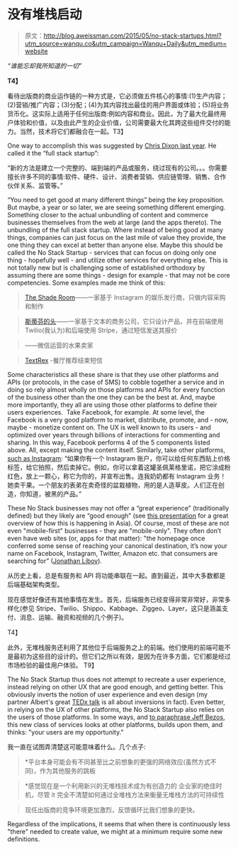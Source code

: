 # 没有堆栈启动

> 原文：<http://blog.aweissman.com/2015/05/no-stack-startups.html?utm_source=wanqu.co&utm_campaign=Wanqu+Daily&utm_medium=website>

*“谁能忘却我所知道的一切”*

 **T4】**

看待出版商的商业运作链的一种方式是，它必须做五件核心的事情:(1)生产内容；(2)营销/推广内容；(3)分配；(4)为其内容找出最佳的用户界面或体验；(5)将业务货币化。这实际上适用于任何出版商:例如内容和商业。因此，为了最大化最终用户体验和价值，以及由此产生的企业价值，公司需要最大化其跨这些组件交付的能力。当然，技术将它们都融合在一起。T3】

  One way to accomplish this was suggested by [Chris Dixon last year](http://cdixon.org/2014/03/15/full-stack-startups/). He called it the “full stack startup”:  

“新的方法是建立一个完整的、端到端的产品或服务，绕过现有的公司。。。你需要擅长许多不同的事情:软件、硬件、设计、消费者营销、供应链管理、销售、合作伙伴关系、监管等。”

“You need to get good at many different things” being the key proposition.  But maybe, a year or so later, we are seeing something different emerging. Something closer to the actual unbundling of content and commerce businesses themselves from the web at large (and the apps thereto). The unbundling of the full stack startup. Where instead of being good at many things, companies can just focus on the last mile of value they provide, the one thing they can excel at better than anyone else. Maybe this should be called the No Stack Startup - services that can focus on doing only one thing - hopefully well - and utilize other services for everything else.  This is not totally new but is challenging some of established orthodoxy by assuming there are some things - design for example - that may not be core competencies.  Some examples made me think of this:

> [The Shade Room](https://instagram.com/theshaderoominc/)——一家基于 Instagram 的娱乐发行商，只做内容采购和制作

> [斯蒂芬的头](http://stefanshead.com/)——一家基于文本的商务公司，它只设计产品，并在前端使用 Twilio(我认为)和后端使用 Stripe，通过短信发送其报价

> [](https://www.techinasia.com/these-chinese-college-students-built-a-business-selling-fruit-on-wechat/)——微信运营的水果卖家

> [TextRex](http://textrex.co/) -餐厅推荐结束短信

Some characteristics all these share is that they use other platforms and APIs (or protocols, in the case of SMS) to cobble together a service and in doing so rely almost wholly on those platforms and APIs for every function of the business other than the one they can be the best at. And, maybe more importantly, they all are using those other platforms to define their users experiences.   Take Facebook, for example. At some level, the Facebook is a very good platform to market, distribute, promote, and - now, maybe - monetize content on. The UX is well known to its users - and optimized over years through billions of interactions for commenting and sharing. In this way, Facebook performs 4 of the 5 components listed above. All, except making the content itself. Similarly, take other platforms, [such as Instagram](http://moussemagazine.it/articolo.mm?id=994): “如果你有一个 Instagram 账户，你可以给任何东西贴上价格标签，给它拍照，然后卖掉它。例如，你可以拿着这罐圣佩莱格里诺，把它涂成粉红色，放上一颗心，称它为你的，并宣布出售。连我奶奶都有 Instagram 业务！她卖干果。一个朋友的表弟在卖奇怪的盆栽植物，用的是人造草皮。人们正在创造，你知道，被黑的产品。”

These No Stack businesses may not offer a “great experience” (traditionally defined) but they likely are “good enough” (see [this presentation](http://www.slideshare.net/yiibu/the-emerging-global-web) for a great overview of how this is happening in Asia).  Of course, most of these are not even "mobile-first" businesses - they are "mobile-only". They often don’t even have web sites (or, apps for that matter): "the homepage once conferred some sense of reaching your canonical destination, it’s now your name on Facebook, Instagram, Twitter, Amazon etc. that consumers are searching for” ([Jonathan Libov](http://whoo.ps/2015/04/24/destination-everywhere)).

从历史上看，总是有服务和 API 将功能串联在一起。直到最近，其中大多数都是后端基础架构类型。

现在感觉好像还有其他事情在发生。首先，后端服务已经变得非常非常好，非常多样化(参见 Stripe、Twilio、Shippo、Kabbage、Ziggeo、Layer，这只是涵盖支付、消息、运输、融资和视频的几个例子)。

 T4】

此外，无堆栈服务还利用了其他位于后端服务之上的前端。他们使用的前端可能不是最初为这些目的设计的。但它们之所以有效，是因为在许多方面，它们都是经过市场检验的最佳用户体验。
 T9】

The No Stack Startup thus does not attempt to recreate a user experience, instead relying on other UX that are good enough, and getting better. This obviously inverts the notion of user experience and even design (my partner Albert's great [TEDx talk](https://www.youtube.com/watch?v=t8qo7pzH_NM) is all about inversions in fact).  Even better, in relying on the UX of other platforms, the No Stack Startup also relies on the users of those platforms. In some ways, and [to paraphrase Jeff Bezos](http://www.fool.com/investing/general/2013/09/09/the-25-smartest-things-jeff-bezos-has-ever-said.aspx), this new class of services looks at other platforms, builds upon them, and thinks: "your users are my opportunity."

我一直在试图弄清楚这可能意味着什么。几个点子:

> *平台本身可能会有不同甚至比之前想象的更强的网络效应(虽然方式不同)，作为其他服务的跳板

> *感觉现在是一个利用新兴的无堆栈技术成为有创造力的 企业家的绝佳时机，尽管 it 完全不清楚如何通过全堆栈方法来衡量无堆栈方法的可持续性

> 现任出版商的竞争环境更加激烈，反馈循环比我们想象的更快。

Regardless of the implications, it seems that when there is continuously less "there" needed to create value, we might at a minimum require some new definitions.